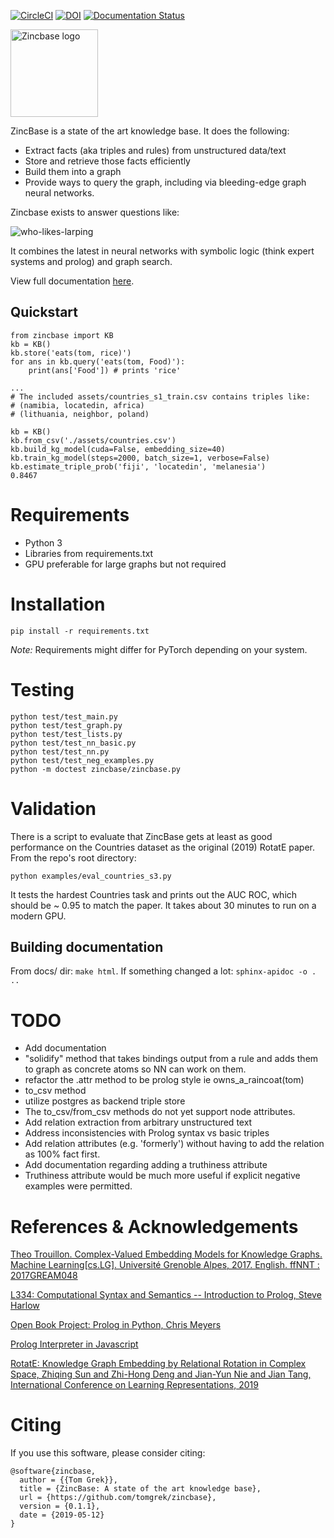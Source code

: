 [![CircleCI](https://circleci.com/gh/tomgrek/zincbase.svg?style=svg)](https://circleci.com/gh/tomgrek/zincbase)
[![DOI](https://zenodo.org/badge/183831265.svg)](https://zenodo.org/badge/latestdoi/183831265)
[![Documentation Status](https://readthedocs.org/projects/zincbase/badge/?version=latest)](https://zincbase.readthedocs.io/en/latest/?badge=latest)

<img src="https://user-images.githubusercontent.com/2245347/57199440-c45daf00-6f33-11e9-91df-1a6a9cae6fb7.png" width="140" alt="Zincbase logo">

ZincBase is a state of the art knowledge base. It does the following:

* Extract facts (aka triples and rules) from unstructured data/text
* Store and retrieve those facts efficiently
* Build them into a graph
* Provide ways to query the graph, including via bleeding-edge graph neural networks.

Zincbase exists to answer questions like:

![who-likes-larping](https://user-images.githubusercontent.com/2245347/57595488-2dc45b80-74fa-11e9-80f4-dc5c7a5b22de.png)

It combines the latest in neural networks with symbolic logic (think expert systems and prolog) and graph search.

View full documentation [here](https://zincbase.readthedocs.io).

## Quickstart

```
from zincbase import KB
kb = KB()
kb.store('eats(tom, rice)')
for ans in kb.query('eats(tom, Food)'):
    print(ans['Food']) # prints 'rice'

...
# The included assets/countries_s1_train.csv contains triples like:
# (namibia, locatedin, africa)
# (lithuania, neighbor, poland)

kb = KB()
kb.from_csv('./assets/countries.csv')
kb.build_kg_model(cuda=False, embedding_size=40)
kb.train_kg_model(steps=2000, batch_size=1, verbose=False)
kb.estimate_triple_prob('fiji', 'locatedin', 'melanesia')
0.8467
```

# Requirements

* Python 3
* Libraries from requirements.txt
* GPU preferable for large graphs but not required

# Installation

`pip install -r requirements.txt`

_Note:_ Requirements might differ for PyTorch depending on your system.

# Testing

```
python test/test_main.py
python test/test_graph.py
python test/test_lists.py
python test/test_nn_basic.py
python test/test_nn.py
python test/test_neg_examples.py
python -m doctest zincbase/zincbase.py
```

# Validation

There is a script to evaluate that ZincBase gets at least as good
performance on the Countries dataset as the original (2019) RotatE paper. From the repo's
root directory:

```
python examples/eval_countries_s3.py
```

It tests the hardest Countries task and prints out the AUC ROC, which should be
~ 0.95 to match the paper. It takes about 30 minutes to run on a modern GPU.

## Building documentation

From docs/ dir: `make html`. If something changed a lot: `sphinx-apidoc -o . ..`

# TODO

* Add documentation
* "solidify" method that takes bindings output from a rule and adds them to graph as concrete atoms so NN can work on them.
* refactor the .attr method to be prolog style ie owns_a_raincoat(tom)
* to_csv method
* utilize postgres as backend triple store
* The to_csv/from_csv methods do not yet support node attributes.
* Add relation extraction from arbitrary unstructured text
* Address inconsistencies with Prolog syntax vs basic triples
* Add relation attributes (e.g. 'formerly') without having to add the relation as 100% fact first.
* Add documentation regarding adding a truthiness attribute
* Truthiness attribute would be much more useful if explicit negative examples were permitted.

# References & Acknowledgements

[Theo Trouillon. Complex-Valued Embedding Models for Knowledge Graphs. Machine Learning[cs.LG]. Université Grenoble Alpes, 2017. English. ffNNT : 2017GREAM048](https://tel.archives-ouvertes.fr/tel-01692327/file/TROUILLON_2017_archivage.pdf)

[L334: Computational Syntax and Semantics -- Introduction to Prolog, Steve Harlow](http://www-users.york.ac.uk/~sjh1/courses/L334css/complete/complete2li1.html)

[Open Book Project: Prolog in Python, Chris Meyers](http://www.openbookproject.net/py4fun/prolog/intro.html)

[Prolog Interpreter in Javascript](https://curiosity-driven.org/prolog-interpreter)

[RotatE: Knowledge Graph Embedding by Relational Rotation in Complex Space, Zhiqing Sun and Zhi-Hong Deng and Jian-Yun Nie and Jian Tang, International Conference on Learning Representations, 2019](https://openreview.net/forum?id=HkgEQnRqYQ)

# Citing

If you use this software, please consider citing:

```
@software{zincbase,
  author = {{Tom Grek}},
  title = {ZincBase: A state of the art knowledge base},
  url = {https://github.com/tomgrek/zincbase},
  version = {0.1.1},
  date = {2019-05-12}
}

```